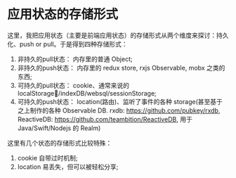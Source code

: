 # 应用状态的存储形式

这里，我把应用状态（主要是前端应用状态）的存储形式从两个维度来探讨：持久化、push or pull。于是得到四种存储形式：

1. 非持久的pull状态：
    内存里的普通 Object;
2. 非持久的push状态：
    内存里的 redux store, rxjs Observable, mobx 之类的东西;
3. 可持久的pull状态：
    cookie、通常来说的 localStorage/indexDB/websql/sessionStorage;
4. 可持久的push状态：
    location(路由)、监听了事件的各种 storage(甚至基于之上制作的各种 Observable DB. rxdb: https://github.com/pubkey/rxdb, ReactiveDB: https://github.com/teambition/ReactiveDB, 用于 Java/Swift/Nodejs 的 Realm)

这里有几个状态的存储形式比较特殊：
1. cookie 自带过时机制;
2. location 易丢失，但可以被轻松分享;
